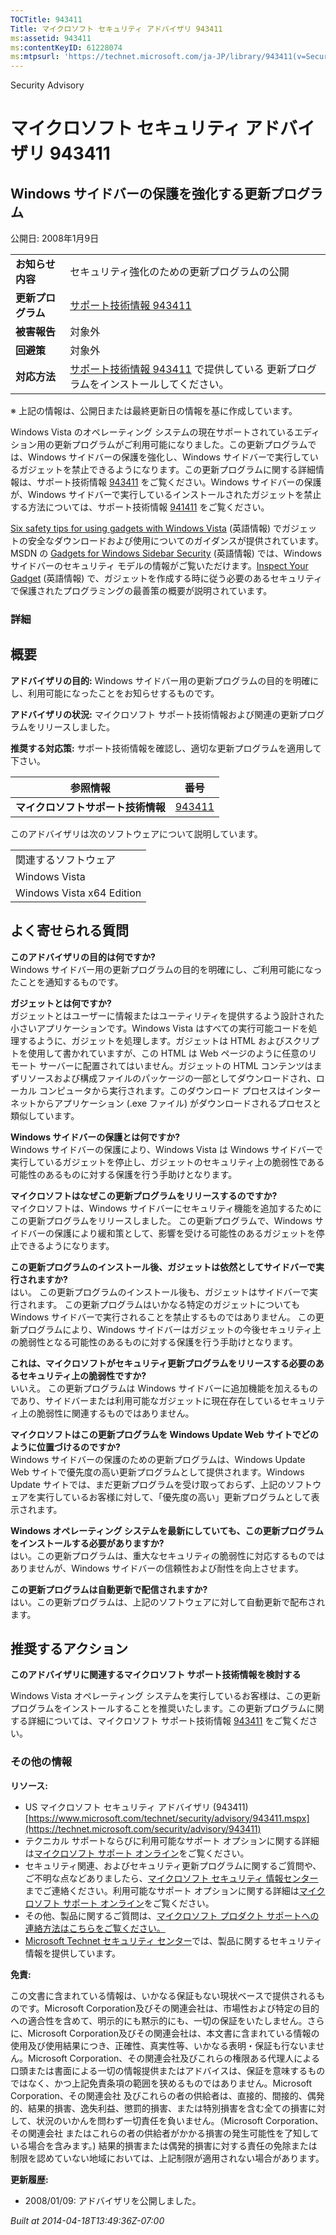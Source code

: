 ```yaml
---
TOCTitle: 943411
Title: マイクロソフト セキュリティ アドバイザリ 943411
ms:assetid: 943411
ms:contentKeyID: 61228074
ms:mtpsurl: 'https://technet.microsoft.com/ja-JP/library/943411(v=Security.10)'
---
```


Security Advisory

マイクロソフト セキュリティ アドバイザリ 943411
===============================================

Windows サイドバーの保護を強化する更新プログラム
------------------------------------------------

公開日: 2008年1月9日

|                    |                                                                                                                             |
|--------------------|-----------------------------------------------------------------------------------------------------------------------------|
| **お知らせ内容**   | セキュリティ強化のための更新プログラムの公開                                                                                |
| **更新プログラム** | [サポート技術情報 943411](https://support.microsoft.com/kb/943411)                                                           |
| **被害報告**       | 対象外                                                                                                                      |
| **回避策**         | 対象外                                                                                                                      |
| **対応方法**       | [サポート技術情報 943411](https://support.microsoft.com/kb/943411) で提供している 更新プログラムをインストールしてください。 |

※ 上記の情報は、公開日または最終更新日の情報を基に作成しています。

Windows Vista のオペレーティング システムの現在サポートされているエディション用の更新プログラムがご利用可能になりました。この更新プログラムでは、Windows サイドバーの保護を強化し、Windows サイドバーで実行しているガジェットを禁止できるようになります。この更新プログラムに関する詳細情報は、サポート技術情報 [943411](https://support.microsoft.com/kb/943411) をご覧ください。Windows サイドバーの保護が、Windows サイドバーで実行しているインストールされたガジェットを禁止する方法については、サポート技術情報 [941411](https://support.microsoft.com/kb/941411) をご覧ください。

[Six safety tips for using gadgets with Windows Vista](https://www.microsoft.com/protect/yourself/downloads/gadgets.mspx) (英語情報) でガジェットの安全なダウンロードおよび使用についてのガイダンスが提供されています。MSDN の [Gadgets for Windows Sidebar Security](https://msdn2.microsoft.com/en-us/library/bb508510.aspx) (英語情報) では、Windows サイドバーのセキュリティ モデルの情報がご覧いただけます。[Inspect Your Gadget](https://msdn2.microsoft.com/en-us/library/bb498012.aspx) (英語情報) で、ガジェットを作成する時に従う必要のあるセキュリティで保護されたプログラミングの最善策の概要が説明されています。

### 詳細

概要
----

<span></span>
**アドバイザリの目的:** Windows サイドバー用の更新プログラムの目的を明確にし、利用可能になったことをお知らせするものです。

**アドバイザリの状況:** マイクロソフト サポート技術情報および関連の更新プログラムをリリースしました。

**推奨する対応策:** サポート技術情報を確認し、適切な更新プログラムを適用して下さい。

| 参照情報                           | 番号                                             |
|------------------------------------|--------------------------------------------------|
| **マイクロソフトサポート技術情報** | [943411](https://support.microsoft.com/kb/943411) |

このアドバイザリは次のソフトウェアについて説明しています。

|                           |
|---------------------------|
| 関連するソフトウェア      |
| Windows Vista             |
| Windows Vista x64 Edition |

よく寄せられる質問
------------------

<span></span>
**このアドバイザリの目的は何ですか?**  
Windows サイドバー用の更新プログラムの目的を明確にし、ご利用可能になったことを通知するものです。

**ガジェットとは何ですか?**  
ガジェットとはユーザーに情報またはユーティリティを提供するよう設計された小さいアプリケーションです。Windows Vista はすべての実行可能コードを処理するように、ガジェットを処理します。ガジェットは HTML およびスクリプトを使用して書かれていますが、この HTML は Web ページのように任意のリモート サーバーに配置されてはいません。ガジェットの HTML コンテンツはまずリソースおよび構成ファイルのパッケージの一部としてダウンロードされ、ローカル コンピュータから実行されます。このダウンロード プロセスはインターネットからアプリケーション (.exe ファイル) がダウンロードされるプロセスと類似しています。

**Windows サイドバーの保護とは何ですか?**  
Windows サイドバーの保護により、Windows Vista は Windows サイドバーで実行しているガジェットを停止し、ガジェットのセキュリティ上の脆弱性である可能性のあるものに対する保護を行う手助けとなります。

**マイクロソフトはなぜこの更新プログラムをリリースするのですか?**  
マイクロソフトは、Windows サイドバーにセキュリティ機能を追加するためにこの更新プログラムをリリースしました。 この更新プログラムで、Windows サイドバーの保護により緩和策として、影響を受ける可能性のあるガジェットを停止できるようになります。

**この更新プログラムのインストール後、ガジェットは依然としてサイドバーで実行されますか?**  
はい。 この更新プログラムのインストール後も、ガジェットはサイドバーで実行されます。 この更新プログラムはいかなる特定のガジェットについても Windows サイドバーで実行されることを禁止するものではありません。 この更新プログラムにより、Windows サイドバーはガジェットの今後セキュリティ上の脆弱性となる可能性のあるものに対する保護を行う手助けとなります。

**これは、マイクロソフトがセキュリティ更新プログラムをリリースする必要のあるセキュリティ上の脆弱性ですか?**  
いいえ。 この更新プログラムは Windows サイドバーに追加機能を加えるものであり、サイドバーまたは利用可能なガジェットに現在存在しているセキュリティ上の脆弱性に関連するものではありません。

**マイクロソフトはこの更新プログラムを Windows Update Web サイトでどのように位置づけるのですか?**  
Windows サイドバーの保護のための更新プログラムは、Windows Update Web サイトで優先度の高い更新プログラムとして提供されます。Windows Update サイトでは、まだ更新プログラムを受け取っておらず、上記のソフトウェアを実行しているお客様に対して、「優先度の高い」更新プログラムとして表示されます。

**Windows オペレーティング システムを最新にしていても、この更新プログラムをインストールする必要がありますか?**  
はい。この更新プログラムは、重大なセキュリティの脆弱性に対応するものではありませんが、Windows サイドバーの信頼性および耐性を向上させます。

**この更新プログラムは自動更新で配信されますか?**  
はい。この更新プログラムは、上記のソフトウェアに対して自動更新で配布されます。

推奨するアクション
------------------

<span></span>
**このアドバイザリに関連するマイクロソフト サポート技術情報を検討する**

Windows Vista オペレーティング システムを実行しているお客様は、この更新プログラムをインストールすることを推奨いたします。この更新プログラムに関する詳細については、マイクロソフト サポート技術情報 [943411](https://support.microsoft.com/kb/943411) をご覧ください。

### その他の情報

**リソース:**

-   US マイクロソフト セキュリティ アドバイザリ (943411)
    [https://www.microsoft.com/technet/security/advisory/943411.mspx](https://technet.microsoft.com/security/advisory/943411)
-   テクニカル サポートならびに利用可能なサポート オプションに関する詳細は[マイクロソフト サポート オンライン](https://support.microsoft.com/)をご覧ください。
-   セキュリティ関連、およびセキュリティ更新プログラムに関するご質問や、ご不明な点などありましたら、[マイクロソフト セキュリティ 情報センター](https://www.microsoft.com/japan/security/sicinfo.mspx)までご連絡ください。利用可能なサポート オプションに関する詳細は[マイクロソフト サポート オンライン](https://support.microsoft.com/)をご覧ください。
-   その他、製品に関するご質問は、[マイクロソフト プロダクト サポートへの連絡方法はこちらをご覧ください。](https://support.microsoft.com/select/?target=assistance)
-   [Microsoft Technet セキュリティ センター](https://technet.microsoft.com/ja-jp/security/default.aspx)では、製品に関するセキュリティ情報を提供しています。

**免責:**

この文書に含まれている情報は、いかなる保証もない現状ベースで提供されるものです。Microsoft Corporation及びその関連会社は、市場性および特定の目的への適合性を含めて、明示的にも黙示的にも、一切の保証をいたしません。さらに、Microsoft Corporation及びその関連会社は、本文書に含まれている情報の使用及び使用結果につき、正確性、真実性等、いかなる表明・保証も行ないません。Microsoft Corporation、その関連会社及びこれらの権限ある代理人による口頭または書面による一切の情報提供またはアドバイスは、保証を意味するものではなく、かつ上記免責条項の範囲を狭めるものではありません。Microsoft Corporation、その関連会社 及びこれらの者の供給者は、直接的、間接的、偶発的、結果的損害、逸失利益、懲罰的損害、または特別損害を含む全ての損害に対して、状況のいかんを問わず一切責任を負いません。（Microsoft Corporation、その関連会社 またはこれらの者の供給者がかかる損害の発生可能性を了知している場合を含みます。) 結果的損害または偶発的損害に対する責任の免除または制限を認めていない地域においては、上記制限が適用されない場合があります。

**更新履歴:**

-   2008/01/09: アドバイザリを公開しました。

*Built at 2014-04-18T13:49:36Z-07:00*
